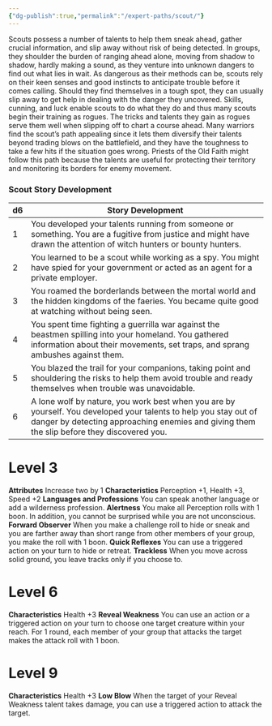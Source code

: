 ```yaml
---
{"dg-publish":true,"permalink":"/expert-paths/scout/"}
---
```


Scouts possess a number of talents to help them sneak ahead, gather crucial information, and slip away without risk of being detected. In groups, they shoulder the burden of ranging ahead alone, moving from shadow to shadow, hardly making a sound, as they venture into unknown dangers to find out what lies in wait. As dangerous as their methods can be, scouts rely on their keen senses and good instincts to anticipate trouble before it comes calling.
Should they find themselves in a tough spot, they can usually slip away to get help in dealing with the danger they uncovered.
Skills, cunning, and luck enable scouts to do what they do and thus many scouts begin their training as rogues. The tricks and talents they gain as rogues serve them well when slipping off to chart a course ahead. Many warriors find the scout’s path appealing since it lets them diversify their talents beyond trading blows on the battlefield, and they have the toughness to take a few hits if the situation goes wrong. Priests of the Old Faith might follow this path because the talents are useful for protecting their territory and monitoring its borders for enemy movement.
### Scout Story Development

| d6  | Story Development                                                                                                                                                                                              |
| --- | -------------------------------------------------------------------------------------------------------------------------------------------------------------------------------------------------------------- |
| 1   | You developed your talents running from someone or something. You are a fugitive from justice and might have drawn the attention of witch hunters or bounty hunters.                                           |
| 2   | You learned to be a scout while working as a spy. You might have spied for your government or acted as an agent for a private employer.                                                                        |
| 3   | You roamed the borderlands between the mortal world and the hidden kingdoms of the faeries. You became quite good at watching without being seen.                                                              |
| 4   | You spent time fighting a guerrilla war against the beastmen spilling into your homeland. You gathered information about their movements, set traps, and sprang ambushes against them.                         |
| 5   | You blazed the trail for your companions, taking point and shouldering the risks to help them avoid trouble and ready themselves when trouble was unavoidable.                                                 |
| 6   | A lone wolf by nature, you work best when you are by yourself. You developed your talents to help you stay out of danger by detecting approaching enemies and giving them the slip before they discovered you. |
# Level 3
**Attributes** Increase two by 1
**Characteristics** Perception +1, Health +3, Speed +2
**Languages and Professions** You can speak another language or add a wilderness profession.
**Alertness** You make all Perception rolls with 1 boon. In addition, you cannot be surprised while you are not unconscious.
**Forward Observer** When you make a challenge roll to hide or sneak and you are farther away than short range from other members of your group, you make the roll with 1 boon.
**Quick Reflexes** You can use a triggered action on your turn to hide or retreat.
**Trackless** When you move across solid ground, you leave tracks only if you choose to.
# Level 6
**Characteristics** Health +3
**Reveal Weakness** You can use an action or a triggered action on your turn to choose one target creature within your reach. For 1 round, each member of your group that attacks the target makes the attack roll with 1 boon.
# Level 9
**Characteristics** Health +3
**Low Blow** When the target of your Reveal Weakness talent takes damage, you can use a triggered action to attack the target.